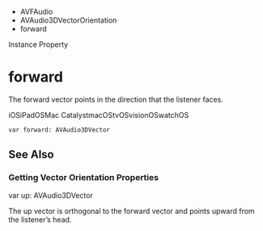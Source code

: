 

- AVFAudio
- AVAudio3DVectorOrientation
-  forward 

Instance Property

# forward

The forward vector points in the direction that the listener faces.

iOSiPadOSMac CatalystmacOStvOSvisionOSwatchOS

``` source
var forward: AVAudio3DVector
```

## See Also

### Getting Vector Orientation Properties

var up: AVAudio3DVector

The up vector is orthogonal to the forward vector and points upward from the listener’s head.

